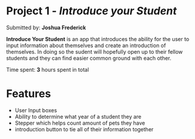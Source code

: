 # Project 1 - *Introduce your Student*

Submitted by: **Joshua Frederick**

**Introduce Your Student** is an app that introduces the ability for the user to input information about themselves and create an introduction of themselves. In doing so the sudent will hopefully open up to their fellow students and they can find easier common ground with each other.

Time spent: **3** hours spent in total

# Features

- User Input boxes
- Ability to determine what year of a student they are
- Stepper which helps count amount of pets they have
- introduction button to tie all of their information together
